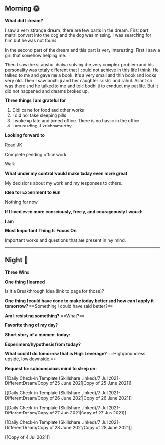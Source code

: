 ## Morning 🌞

**What did I dream?**

I saw a very strange dream, there are few parts in the dream. First part maitri convert into the dog and the dog was missing. I was searching for him but he was not found.

In the second part of the dream and this part is very interesting. First I saw a girl that somehow helping me.

Then I saw the sitanshu bhaiya solving the very complex problem and his personality was totaly different that I could not achieve in this life I think. He talked to me and gave me a book. It's a very small and thin book and looks very old. Then I saw bodhi ji and her daughter srishti and rahul. Anant sri was there and he talked to me and told bodhi ji to conduct my pat life. But it did not happened and dreams broked up.

  

**Three things I am grateful for**

1. Didi came for food and other works
2. I did not take sleeping pills
3. I woke up late and joined office. There is no havoc in the office
4. I am reading J krishnamurthy

  

**Looking forward to**

Read JK

Complete pending office work

Walk

**What under my control would make today even more great**

My decisions about my work and my responses to others.

**Idea for Experiment to Run**

Nothing for now

**If I lived even more consciously, freely, and courageously I would:**

  

**I am**

  

**Most Important Thing to Focus On**

Important works and questions that are present in my mind.

  

---

## Night 🌛

**Three Wins**

  

**One thing I learned**

  

Is it a Breakthrough Idea (link to page for those)?

  

**One thing I could have done to make today better and how can I apply it tomorrow?** ==Something I could have said better?==

  

**Am I resisting something?** ==What?==

  

**Favorite thing of my day?**

  

**Short story of a moment today:**

  

**Experiment/hypothesis from today?**

  

**What could I do tomorrow that is High Leverage?** ==High/boundless upside, low downside.==

  

**Request for subconscious mind to sleep on:**

[[Daily Check-in Template (Skillshare Linked)/7 Jul 2021- DifferentDream/Copy of 25 June 2021|Copy of 25 June 2021]]

[[Daily Check-in Template (Skillshare Linked)/7 Jul 2021- DifferentDream/Copy of 26 June 2021|Copy of 26 June 2021]]

[[Daily Check-in Template (Skillshare Linked)/7 Jul 2021- DifferentDream/Copy of 27 Jun 2021|Copy of 27 Jun 2021]]

[[Daily Check-in Template (Skillshare Linked)/7 Jul 2021- DifferentDream/Copy of 28 June 2021/Copy of 28 June 2021]]

[[Copy of 4 Jul 2021]]